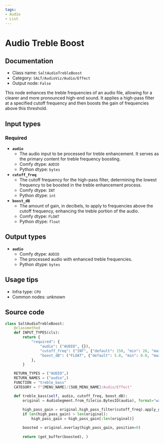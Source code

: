 ```yaml
---
tags:
- Audio
- List
---
```


# Audio Treble Boost
## Documentation
- Class name: `SaltAudioTrebleBoost`
- Category: `SALT/AudioViz/Audio/Effect`
- Output node: `False`

This node enhances the treble frequencies of an audio file, allowing for a clearer and more pronounced high-end sound. It applies a high-pass filter at a specified cutoff frequency and then boosts the gain of frequencies above this threshold.
## Input types
### Required
- **`audio`**
    - The audio input to be processed for treble enhancement. It serves as the primary content for treble frequency boosting.
    - Comfy dtype: `AUDIO`
    - Python dtype: `bytes`
- **`cutoff_freq`**
    - The cutoff frequency for the high-pass filter, determining the lowest frequency to be boosted in the treble enhancement process.
    - Comfy dtype: `INT`
    - Python dtype: `int`
- **`boost_dB`**
    - The amount of gain, in decibels, to apply to frequencies above the cutoff frequency, enhancing the treble portion of the audio.
    - Comfy dtype: `FLOAT`
    - Python dtype: `float`
## Output types
- **`audio`**
    - Comfy dtype: `AUDIO`
    - The processed audio with enhanced treble frequencies.
    - Python dtype: `bytes`
## Usage tips
- Infra type: `CPU`
- Common nodes: unknown


## Source code
```python
class SaltAudioTrebleBoost:
    @classmethod
    def INPUT_TYPES(cls):
        return {
            "required": {
                "audio": ("AUDIO", {}),
                "cutoff_freq": ("INT", {"default": 150, "min": 20, "max": 300, "step": 1}),
                "boost_dB": ("FLOAT", {"default": 5.0, "min": 0.0, "max": 24.0, "step": 0.1}),
            },
        }

    RETURN_TYPES = ("AUDIO",)
    RETURN_NAMES = ("audio",)
    FUNCTION = "treble_bass"
    CATEGORY = f"{MENU_NAME}/{SUB_MENU_NAME}/Audio/Effect"

    def treble_bass(self, audio, cutoff_freq, boost_dB):
        original = AudioSegment.from_file(io.BytesIO(audio), format="wav")
        
        high_pass_gain = original.high_pass_filter(cutoff_freq).apply_gain(boost_dB)
        if len(high_pass_gain) > len(original):
            high_pass_gain = high_pass_gain[:len(original)]

        boosted = original.overlay(high_pass_gain, position=0)
        
        return (get_buffer(boosted), )

```
